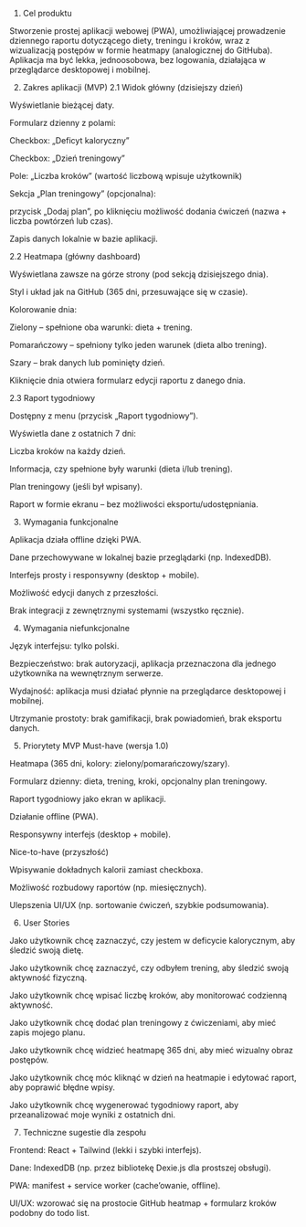 1. Cel produktu

Stworzenie prostej aplikacji webowej (PWA), umożliwiającej prowadzenie dziennego raportu dotyczącego diety, treningu i kroków, wraz z wizualizacją postępów w formie heatmapy (analogicznej do GitHuba).
Aplikacja ma być lekka, jednoosobowa, bez logowania, działająca w przeglądarce desktopowej i mobilnej.

2. Zakres aplikacji (MVP)
2.1 Widok główny (dzisiejszy dzień)

Wyświetlanie bieżącej daty.

Formularz dzienny z polami:

Checkbox: „Deficyt kaloryczny”

Checkbox: „Dzień treningowy”

Pole: „Liczba kroków” (wartość liczbową wpisuje użytkownik)

Sekcja „Plan treningowy” (opcjonalna):

przycisk „Dodaj plan”, po kliknięciu możliwość dodania ćwiczeń (nazwa + liczba powtórzeń lub czas).

Zapis danych lokalnie w bazie aplikacji.

2.2 Heatmapa (główny dashboard)

Wyświetlana zawsze na górze strony (pod sekcją dzisiejszego dnia).

Styl i układ jak na GitHub (365 dni, przesuwające się w czasie).

Kolorowanie dnia:

Zielony – spełnione oba warunki: dieta + trening.

Pomarańczowy – spełniony tylko jeden warunek (dieta albo trening).

Szary – brak danych lub pominięty dzień.

Kliknięcie dnia otwiera formularz edycji raportu z danego dnia.

2.3 Raport tygodniowy

Dostępny z menu (przycisk „Raport tygodniowy”).

Wyświetla dane z ostatnich 7 dni:

Liczba kroków na każdy dzień.

Informacja, czy spełnione były warunki (dieta i/lub trening).

Plan treningowy (jeśli był wpisany).

Raport w formie ekranu – bez możliwości eksportu/udostępniania.

3. Wymagania funkcjonalne

Aplikacja działa offline dzięki PWA.

Dane przechowywane w lokalnej bazie przeglądarki (np. IndexedDB).

Interfejs prosty i responsywny (desktop + mobile).

Możliwość edycji danych z przeszłości.

Brak integracji z zewnętrznymi systemami (wszystko ręcznie).

4. Wymagania niefunkcjonalne

Język interfejsu: tylko polski.

Bezpieczeństwo: brak autoryzacji, aplikacja przeznaczona dla jednego użytkownika na wewnętrznym serwerze.

Wydajność: aplikacja musi działać płynnie na przeglądarce desktopowej i mobilnej.

Utrzymanie prostoty: brak gamifikacji, brak powiadomień, brak eksportu danych.

5. Priorytety MVP
Must-have (wersja 1.0)

Heatmapa (365 dni, kolory: zielony/pomarańczowy/szary).

Formularz dzienny: dieta, trening, kroki, opcjonalny plan treningowy.

Raport tygodniowy jako ekran w aplikacji.

Działanie offline (PWA).

Responsywny interfejs (desktop + mobile).

Nice-to-have (przyszłość)

Wpisywanie dokładnych kalorii zamiast checkboxa.

Możliwość rozbudowy raportów (np. miesięcznych).

Ulepszenia UI/UX (np. sortowanie ćwiczeń, szybkie podsumowania).

6. User Stories

Jako użytkownik chcę zaznaczyć, czy jestem w deficycie kalorycznym, aby śledzić swoją dietę.

Jako użytkownik chcę zaznaczyć, czy odbyłem trening, aby śledzić swoją aktywność fizyczną.

Jako użytkownik chcę wpisać liczbę kroków, aby monitorować codzienną aktywność.

Jako użytkownik chcę dodać plan treningowy z ćwiczeniami, aby mieć zapis mojego planu.

Jako użytkownik chcę widzieć heatmapę 365 dni, aby mieć wizualny obraz postępów.

Jako użytkownik chcę móc kliknąć w dzień na heatmapie i edytować raport, aby poprawić błędne wpisy.

Jako użytkownik chcę wygenerować tygodniowy raport, aby przeanalizować moje wyniki z ostatnich dni.

7. Techniczne sugestie dla zespołu

Frontend: React + Tailwind (lekki i szybki interfejs).

Dane: IndexedDB (np. przez bibliotekę Dexie.js dla prostszej obsługi).

PWA: manifest + service worker (cache’owanie, offline).

UI/UX: wzorować się na prostocie GitHub heatmap + formularz kroków podobny do todo list.